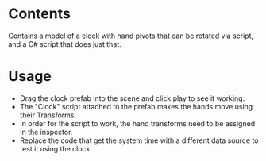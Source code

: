 # Contents

Contains a model of a clock with hand pivots that can be rotated via script, and a C# script that does just that.

# Usage

- Drag the clock prefab into the scene and click play to see it working.
- The "Clock" script attached to the prefab makes the hands move using their Transforms.
- In order for the script to work, the hand transforms need to be assigned in the inspector.
- Replace the code that get the system time with a different data source to test it using the clock.
